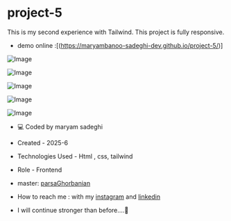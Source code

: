 # project-5

This is my second experience with Tailwind.
This project is fully responsive.

 - demo online :[(https://maryambanoo-sadeghi-dev.github.io/project-5/)]

![Image](https://github.com/user-attachments/assets/3d7050bc-ec2f-4ca9-9600-78a07d34552b)

![Image](https://github.com/user-attachments/assets/a2047a95-a16b-489b-a488-0ac139c36f31)

![Image](https://github.com/user-attachments/assets/b3b06527-cbc1-4540-b257-2b5d99ae06fd)

![Image](https://github.com/user-attachments/assets/f343049c-5341-4ca3-a0e4-f12d6e0fca80)

![Image](https://github.com/user-attachments/assets/92dde2e8-af6a-4f98-8270-c87ef364e25a)


- 💻 Coded by maryam sadeghi

- Created - 2025-6

- Technologies Used - Html , css, tailwind

- Role - Frontend

- master: [parsaGhorbanian](https://github.com/parsaGhorbanian)

- How to reach me : with my [instagram](https://www.instagram.com/maryambanoo.sadeghi.dev) and [linkedin](https://www.linkedin.com/in/maryam-sadeghi-dev-5013ab361)

- I will continue stronger than before....💪

